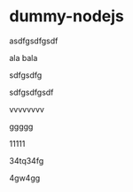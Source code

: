 # dummy-nodejs



asdfgsdfgsdf



ala bala


sdfgsdfg


sdfgsdfgsdf


vvvvvvvv



ggggg

11111


34tq34fg


4gw4gg
